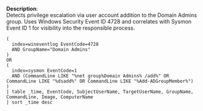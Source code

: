 **Description**:  
Detects privilege escalation via user account addition to the Domain Admins group. Uses Windows Security Event ID 4728 and correlates with Sysmon Event ID 1 for visibility into the responsible process.

```spl
(
  index=wineventlog EventCode=4728
  AND GroupName="Domain Admins"
)
OR
(
  index=sysmon EventCode=1
  AND (CommandLine LIKE "%net group%Domain Admins% /add%" OR CommandLine LIKE "%dsadd%" OR CommandLine LIKE "%Add-ADGroupMember%")
)
| table _time, EventCode, SubjectUserName, TargetUserName, GroupName, CommandLine, Image, ComputerName
| sort _time desc
```